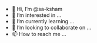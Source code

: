 - 👋 Hi, I’m @sa-ksham
- 👀 I’m interested in ...
- 🌱 I’m currently learning ...
- 💞️ I’m looking to collaborate on ...
- 📫 How to reach me ...

<!---
sa-ksham/sa-ksham is a ✨ special ✨ repository because its `README.md` (this file) appears on your GitHub profile.
You can click the Preview link to take a look at your changes.
--->
